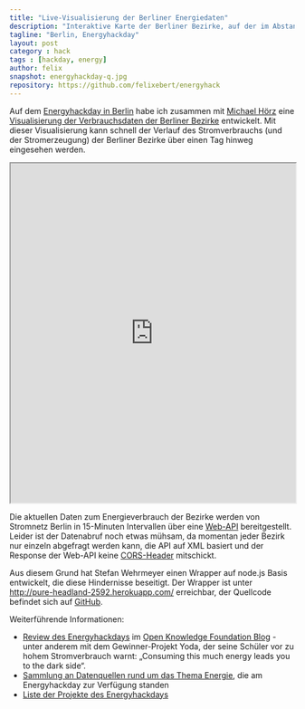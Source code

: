 ```yaml
---
title: "Live-Visualisierung der Berliner Energiedaten"
description: "Interaktive Karte der Berliner Bezirke, auf der im Abstand von 15-Minuten der Energieverbrauch live eingesehen werden kann"
tagline: "Berlin, Energyhackday"
layout: post
category : hack
tags : [hackday, energy]
author: felix
snapshot: energyhackday-q.jpg
repository: https://github.com/felixebert/energyhack
---
```


Auf dem [Energyhackday in Berlin](http://energyhack.de/) habe ich zusammen mit [Michael Hörz](http://www.michael-hoerz.de/) eine [Visualisierung der Verbrauchsdaten der Berliner Bezirke](http://felixebert.de/energyhackday) entwickelt.
Mit dieser Visualisierung kann schnell der Verlauf des Stromverbrauchs (und der Stromerzeugung) der Berliner Bezirke über einen Tag hinweg eingesehen werden.

<iframe src="http://felixebert.de/energyhackday" width="100%" height="600"> </iframe>

Die aktuellen Daten zum Energieverbrauch der Bezirke werden von Stromnetz Berlin in 15-Minuten Intervallen über eine [Web-API](http://www.netzdaten-berlin.de/web/guest/suchen/-/details/web-service-last-und-erzeugung-berlin) bereitgestellt. Leider ist der Datenabruf noch etwas mühsam, da momentan jeder Bezirk nur einzeln abgefragt werden kann, die API auf XML basiert und der Response der Web-API keine [CORS-Header](http://enable-cors.org/server.html) mitschickt.

Aus diesem Grund hat Stefan Wehrmeyer einen Wrapper auf node.js Basis entwickelt, die diese Hindernisse beseitigt. Der Wrapper ist unter http://pure-headland-2592.herokuapp.com/ erreichbar, der Quellcode befindet sich auf [GitHub](https://github.com/stefanw/smeterengine-json). 

Weiterführende Informationen:
* [Review des Energyhackdays](http://okfn.de/2013/06/review-energy-hack-kreative-hacks-fur-die-energie-der-zukunft/) im [Open Knowledge Foundation Blog](http://okfn.de/blog/) - unter anderem mit dem Gewinner-Projekt Yoda, der seine Schüler vor zu hohem Stromverbrauch warnt: „Consuming this much energy leads you to the dark side“.
* [Sammlung an Datenquellen rund um das Thema Energie](http://de.okfnpad.org/energyhackdata), die am Energyhackday zur Verfügung standen
* [Liste der Projekte des Energyhackdays](http://de.okfnpad.org/energyhack)
